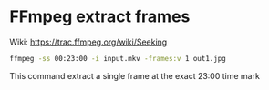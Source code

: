 # FFmpeg extract frames
Wiki: https://trac.ffmpeg.org/wiki/Seeking
```sh
ffmpeg -ss 00:23:00 -i input.mkv -frames:v 1 out1.jpg
```
This command extract a single frame at the exact 23:00 time mark